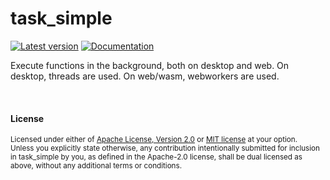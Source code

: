 # task_simple

[![Latest version](https://img.shields.io/crates/v/task_simple?color=mediumvioletred)](https://crates.io/crates/task_simple)
[![Documentation](https://docs.rs/task_simple/badge.svg)](https://docs.rs/task_simple)

Execute functions in the background, both on desktop and web.
On desktop, threads are used. On web/wasm, webworkers are used.

<br>

#### License

<sup>
Licensed under either of <a href="LICENSE-APACHE">Apache License, Version
2.0</a> or <a href="LICENSE-MIT">MIT license</a> at your option.
</sup>

<br>

<sub>
Unless you explicitly state otherwise, any contribution intentionally submitted
for inclusion in task_simple by you, as defined in the Apache-2.0 license, shall be
dual licensed as above, without any additional terms or conditions.